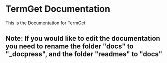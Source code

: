 # TermGet Documentation
This is the Documentation for TermGet

## Note: If you would like to edit the documentation you need to rename the folder "docs" to "_docpress", and the folder "readmes" to "docs"
